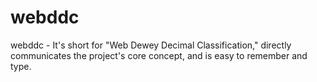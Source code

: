 # webddc
webddc - It's short for "Web Dewey Decimal Classification," directly communicates the project's core concept, and is easy to remember and type.
